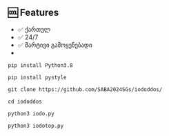 
## 🆒 Features
- ✅ ქართულ
- ✅ 24/7
- ✅ მარტივი გამოყენებადი
- 
`pip install Python3.8`

`pip install pystyle`

`git clone https://github.com/SABA2024SGs/iododdos/`

`cd iododdos`

`python3 iodo.py`

`python3 iodotop.py`
